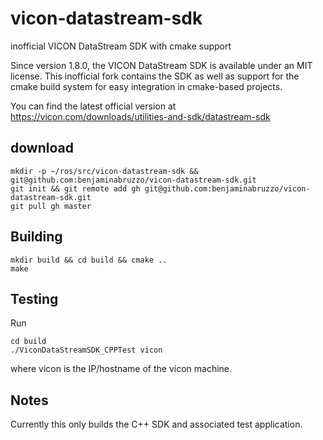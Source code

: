 # vicon-datastream-sdk
inofficial VICON DataStream SDK with cmake support

Since version 1.8.0, the VICON DataStream SDK is available under an MIT license. This inofficial fork
contains the SDK as well as support for the cmake build system for easy integration in cmake-based projects.

You can find the latest official version at https://vicon.com/downloads/utilities-and-sdk/datastream-sdk

## download

	mkdir -p ~/ros/src/vicon-datastream-sdk && git@github.com:benjaminabruzzo/vicon-datastream-sdk.git
	git init && git remote add gh git@github.com:benjaminabruzzo/vicon-datastream-sdk.git
	git pull gh master

## Building

````
mkdir build && cd build && cmake ..
make
````

## Testing

Run

````
cd build
./ViconDataStreamSDK_CPPTest vicon
````

where vicon is the IP/hostname of the vicon machine.

## Notes

Currently this only builds the C++ SDK and associated test application.